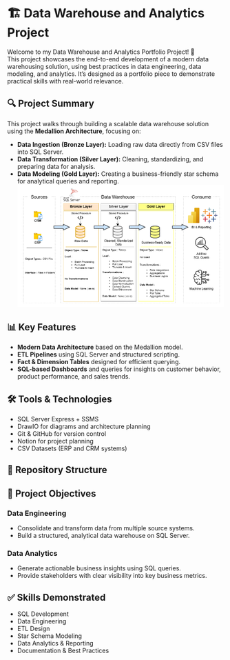 # 🏗️ Data Warehouse and Analytics Project

Welcome to my Data Warehouse and Analytics Portfolio Project! 🚀  
This project showcases the end-to-end development of a modern data warehousing solution, using best practices in data engineering, data modeling, and analytics. It’s designed as a portfolio piece to demonstrate practical skills with real-world relevance.

## 🔍 Project Summary

This project walks through building a scalable data warehouse solution using the **Medallion Architecture**, focusing on:

- **Data Ingestion (Bronze Layer):** Loading raw data directly from CSV files into SQL Server.
- **Data Transformation (Silver Layer):** Cleaning, standardizing, and preparing data for analysis.
- **Data Modeling (Gold Layer):** Creating a business-friendly star schema for analytical queries and reporting.
![Data Warehouse Architecture](Docs/DWH_Architecture.drawio.png)


## 📊 Key Features

- **Modern Data Architecture** based on the Medallion model.
- **ETL Pipelines** using SQL Server and structured scripting.
- **Fact & Dimension Tables** designed for efficient querying.
- **SQL-based Dashboards** and queries for insights on customer behavior, product performance, and sales trends.

## 🛠️ Tools & Technologies

- SQL Server Express + SSMS  
- DrawIO for diagrams and architecture planning  
- Git & GitHub for version control  
- Notion for project planning  
- CSV Datasets (ERP and CRM systems)

## 📁 Repository Structure


## 🎯 Project Objectives

### Data Engineering
- Consolidate and transform data from multiple source systems.
- Build a structured, analytical data warehouse on SQL Server.

### Data Analytics
- Generate actionable business insights using SQL queries.
- Provide stakeholders with clear visibility into key business metrics.

## ✅ Skills Demonstrated

- SQL Development  
- Data Engineering  
- ETL Design  
- Star Schema Modeling  
- Data Analytics & Reporting  
- Documentation & Best Practices  
